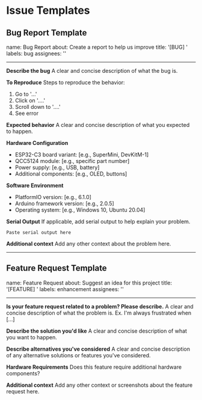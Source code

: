 # Issue Templates

## Bug Report Template
name: Bug Report
about: Create a report to help us improve
title: '[BUG] '
labels: bug
assignees: ''

---

**Describe the bug**
A clear and concise description of what the bug is.

**To Reproduce**
Steps to reproduce the behavior:
1. Go to '...'
2. Click on '....'
3. Scroll down to '....'
4. See error

**Expected behavior**
A clear and concise description of what you expected to happen.

**Hardware Configuration**
- ESP32-C3 board variant: [e.g., SuperMini, DevKitM-1]
- QCC5124 module: [e.g., specific part number]
- Power supply: [e.g., USB, battery]
- Additional components: [e.g., OLED, buttons]

**Software Environment**
- PlatformIO version: [e.g., 6.1.0]
- Arduino framework version: [e.g., 2.0.5]
- Operating system: [e.g., Windows 10, Ubuntu 20.04]

**Serial Output**
If applicable, add serial output to help explain your problem.

```
Paste serial output here
```

**Additional context**
Add any other context about the problem here.

---

## Feature Request Template
name: Feature Request
about: Suggest an idea for this project
title: '[FEATURE] '
labels: enhancement
assignees: ''

---

**Is your feature request related to a problem? Please describe.**
A clear and concise description of what the problem is. Ex. I'm always frustrated when [...]

**Describe the solution you'd like**
A clear and concise description of what you want to happen.

**Describe alternatives you've considered**
A clear and concise description of any alternative solutions or features you've considered.

**Hardware Requirements**
Does this feature require additional hardware components?

**Additional context**
Add any other context or screenshots about the feature request here.
